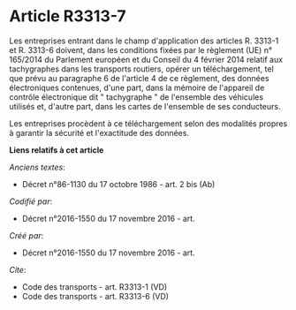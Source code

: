 # Article R3313-7

Les entreprises entrant dans le champ d'application des articles R. 3313-1 et R. 3313-6 doivent, dans les conditions fixées
par le règlement (UE) n° 165/2014 du Parlement européen et du Conseil du 4 février 2014 relatif aux tachygraphes dans les
transports routiers, opérer un téléchargement, tel que prévu au paragraphe 6 de l'article 4 de ce règlement, des données
électroniques contenues, d'une part, dans la mémoire de l'appareil de contrôle électronique dit " tachygraphe " de l'ensemble
des véhicules utilisés et, d'autre part, dans les cartes de l'ensemble de ses conducteurs. 

Les entreprises procèdent à ce téléchargement selon des modalités propres à garantir la sécurité et l'exactitude des données.

**Liens relatifs à cet article**

_Anciens textes_:

  - Décret n°86-1130 du 17 octobre 1986 - art. 2 bis (Ab)

_Codifié par_:

  - Décret n°2016-1550 du 17 novembre 2016 - art.

_Créé par_:

  - Décret n°2016-1550 du 17 novembre 2016 - art.

_Cite_:

  - Code des transports - art. R3313-1 (VD)
  - Code des transports - art. R3313-6 (VD)
